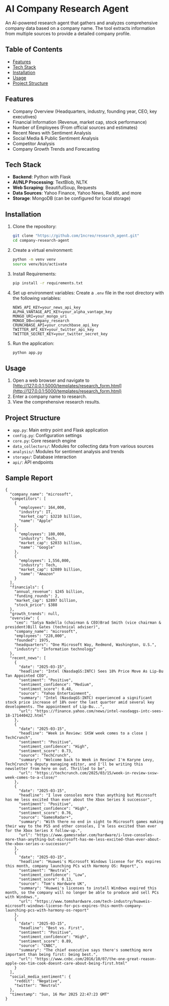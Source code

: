 # AI Company Research Agent

An AI-powered research agent that gathers and analyzes comprehensive company data based on a company name. The tool extracts information from multiple sources to provide a detailed company profile.

## Table of Contents

- [Features](#features)
- [Tech Stack](#tech-stack)
- [Installation](#installation)
- [Usage](#usage)
- [Project Structure](#project-structure)

## Features

- Company Overview (Headquarters, industry, founding year, CEO, key executives)
- Financial Information (Revenue, market cap, stock performance)
- Number of Employees (From official sources and estimates)
- Recent News with Sentiment Analysis
- Social Media & Public Sentiment Analysis
- Competitor Analysis
- Company Growth Trends and Forecasting

## Tech Stack

- **Backend**: Python with Flask
- **AI/NLP Processing**: TextBlob, NLTK
- **Web Scraping**: BeautifulSoup, Requests
- **Data Sources**: Yahoo Finance, Yahoo News, Reddit, and more
- **Storage**: MongoDB (can be configured for local storage)

## Installation

1. Clone the repository:
    ```bash
    git clone "https://github.com/1ncreo/research_agent.git"
    cd company-research-agent
    ```

2. Create a virtual environment:
    ```bash
    python -m venv venv
    source venv/bin/activate  
    ```

3. Install Requirements:
    ```bash
    pip install -r requirements.txt
    ```

4. Set up environment variables:
    Create a `.env` file in the root directory with the following variables:
    ```plaintext
    NEWS_API_KEY=your_news_api_key  
    ALPHA_VANTAGE_API_KEY=your_alpha_vantage_key  
    MONGO_URI=your_mongo_uri
    MONGO_DB=company_research
    CRUNCHBASE_API=your_crunchbase_api_key
    TWITTER_API_KEY=your_twitter_api_key
    TWITTER_SECRET_KEY=your_twitter_secret_key
    ```

5. Run the application:
    ```bash
    python app.py
    ```

## Usage

1. Open a web browser and navigate to [http://127.0.0.1:5000/templates/research_form.html](http://127.0.0.1:5000/templates/research_form.html)
2. Enter a company name to research.
3. View the comprehensive research results.

## Project Structure

- `app.py`: Main entry point and Flask application
- `config.py`: Configuration settings
- `core.py`: Core research engine
- `data_collectors/`: Modules for collecting data from various sources
- `analysis/`: Modules for sentiment analysis and trends
- `storage/`: Database interaction
- `api/`: API endpoints

## Sample Report

```
{
  "company_name": "microsoft",
  "competitors": [
    {
      "employees": 164,000,
      "industry": IT,
      "market_cap": $3210 billion,
      "name": "Apple"
    },
    {
      "employees": 180,000,
      "industry": Tech,
      "market_cap": $2033 billion,
      "name": "Google"
    },
    {
      "employees": 1,556,000,
      "industry": Tech,
      "market_cap": $2089 billion,
      "name": "Amazon"
    }
  ],
  "financials": {
    "annual_revenue": $245 billion,
    "funding_rounds": 2,
    "market_cap": $2897 billion,
    "stock_price": $388
  },
  "growth_trends": null,
  "overview": {
    "ceo": "Satya Nadella (chairman & CEO)Brad Smith (vice chairman & president)Bill Gates (technical adviser)",
    "company_name": "microsoft",
    "employees": "228,000",
    "founded": 1975,
    "headquarters": "One Microsoft Way, Redmond, Washington, U.S.",
    "industry": "Information technology"
  },
  "recent_news": [
    {
      "date": "2025-03-15",
      "headline": "Intel (NasdaqGS:INTC) Sees 18% Price Move As Lip-Bu Tan Appointed CEO",
      "sentiment": "Positive",
      "sentiment_confidence": "Medium",
      "sentiment_score": 0.48,
      "source": "Yahoo Entertainment",
      "summary": "Intel (NasdaqGS:INTC) experienced a significant stock price increase of 18% over the last quarter amid several key developments. The appointment of Lip-Bu...",
      "url": "https://finance.yahoo.com/news/intel-nasdaqgs-intc-sees-18-171440422.html"
    },
    {
      "date": "2025-03-15",
      "headline": "Week in Review: SXSW week comes to a close | TechCrunch",
      "sentiment": "Positive",
      "sentiment_confidence": "High",
      "sentiment_score": 0.73,
      "source": "TechCrunch",
      "summary": "Welcome back to Week in Review! I'm Karyne Levy, TechCrunch's deputy managing editor, and I'll be writing this newsletter from here on out. Thrilled to be",
      "url": "https://techcrunch.com/2025/03/15/week-in-review-sxsw-week-comes-to-a-close/"
    },
    {
      "date": "2025-03-15",
      "headline": "I love consoles more than anything but Microsoft has me less excited than ever about the Xbox Series X successor",
      "sentiment": "Positive",
      "sentiment_confidence": "High",
      "sentiment_score": 0.76,
      "source": "GamesRadar+",
      "summary": "With there no end in sight to Microsoft games making their way to the PS5 and other consoles, I'm less excited than ever for the Xbox Series X follow-up.",
      "url": "https://www.gamesradar.com/hardware/i-love-consoles-more-than-anything-but-microsoft-has-me-less-excited-than-ever-about-the-xbox-series-x-successor/"
    },
    {
      "date": "2025-03-15",
      "headline": "Huawei's Microsoft Windows license for PCs expires this month, company launching PCs with Harmony OS: Report",
      "sentiment": "Neutral",
      "sentiment_confidence": "Low",
      "sentiment_score": 0.13,
      "source": "Tom's Hardware UK",
      "summary": "Huawei's licenses to install Windows expired this month, so the company will no longer be able to produce and sell PCs with Windows.",
      "url": "https://www.tomshardware.com/tech-industry/huaweis-microsoft-windows-license-for-pcs-expires-this-month-company-launching-pcs-with-harmony-os-report"
    },
    {
      "date": "2025-03-15",
      "headline": "Best vs. First",
      "sentiment": "Positive",
      "sentiment_confidence": "High",
      "sentiment_score": 0.89,
      "source": "CNBC",
      "summary": "The chief executive says there's something more important than being first: being best.",
      "url": "https://www.cnbc.com/2016/10/07/the-one-great-reason-apple-ceo-tim-cook-doesnt-care-about-being-first.html"
    }
  ],
  "social_media_sentiment": {
    "reddit": "Negative",
    "twitter": "Neutral"
  },
  "timestamp": "Sun, 16 Mar 2025 22:47:23 GMT"
}
```